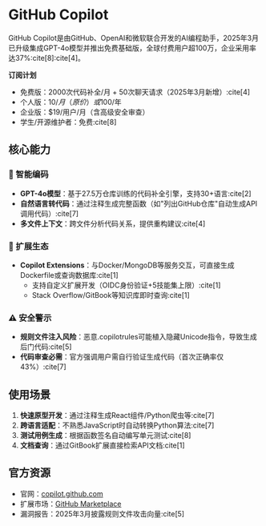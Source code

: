 # GitHub Copilot

GitHub Copilot是由GitHub、OpenAI和微软联合开发的AI编程助手，2025年3月已升级集成GPT-4o模型并推出免费基础版，全球付费用户超100万，企业采用率达37%:cite[8]:cite[4]。

**订阅计划**  
- 免费版：2000次代码补全/月 + 50次聊天请求（2025年3月新增）:cite[4]  
- 个人版：$10/月（原价）或$100/年  
- 企业版：$19/用户/月（含高级安全审查）  
- 学生/开源维护者：免费:cite[8]  

## 核心能力

### 🚀 智能编码
- **GPT-4o模型**：基于27.5万仓库训练的代码补全引擎，支持30+语言:cite[2]  
- **自然语言转代码**：通过注释生成完整函数（如"列出GitHub仓库"自动生成API调用代码）:cite[7]  
- **多文件上下文**：跨文件分析代码关系，提供重构建议:cite[4]  

### 🔌 扩展生态
- **Copilot Extensions**：与Docker/MongoDB等服务交互，可直接生成Dockerfile或查询数据库:cite[1]  
  - 支持自定义扩展开发（OIDC身份验证+5技能集上限）:cite[1]  
  - Stack Overflow/GitBook等知识库即时查询:cite[1]  

### ⚠️ 安全警示
- **规则文件注入风险**：恶意.copilotrules可能植入隐藏Unicode指令，导致生成后门代码:cite[5]  
- **代码审查必需**：官方强调用户需自行验证生成代码（首次正确率仅43%）:cite[7]  

## 使用场景
1. **快速原型开发**：通过注释生成React组件/Python爬虫等:cite[7]  
2. **跨语言适配**：不熟悉JavaScript时自动转换Python算法:cite[7]  
3. **测试用例生成**：根据函数签名自动编写单元测试:cite[8]  
4. **文档查询**：通过GitBook扩展直接检索API文档:cite[1]  

## 官方资源
- 官网：[copilot.github.com](https://copilot.github.com)  
- 扩展市场：[GitHub Marketplace](https://github.com/marketplace?query=copilot)  
- 漏洞报告：2025年3月披露规则文件攻击向量:cite[5]  
